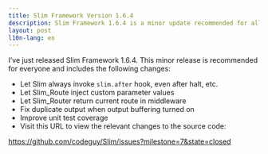 ```yaml
---
title: Slim Framework Version 1.6.4
description: Slim Framework 1.6.4 is a minor update recommended for all users
layout: post
l10n-lang: en
---
```


I’ve just released Slim Framework 1.6.4. This minor release is recommended for everyone and includes the following changes:

* Let Slim always invoke `slim.after` hook, even after halt, etc.
* Let Slim_Route inject custom parameter values
* Let Slim_Router return current route in middleware
* Fix duplicate output when output buffering turned on
* Improve unit test coverage
* Visit this URL to view the relevant changes to the source code:

<https://github.com/codeguy/Slim/issues?milestone=7&state=closed>
